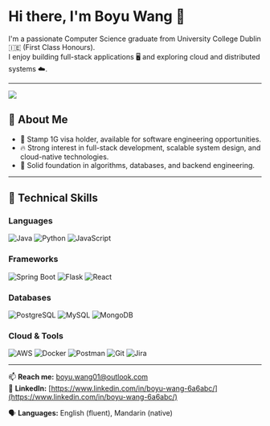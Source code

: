 # Hi there, I'm Boyu Wang 👋

I'm a passionate Computer Science graduate from University College Dublin 🇮🇪 (First Class Honours).  
I enjoy building full-stack applications 🖥️ and exploring cloud and distributed systems ☁️.

---

![](https://komarev.com/ghpvc/?username=Skyeee3&label=Profile%20views&color=0e75b6&style=flat) 

## 🙋 About Me
- 💼 Stamp 1G visa holder, available for software engineering opportunities.
- 🔥 Strong interest in full-stack development, scalable system design, and cloud-native technologies.
- 🧠 Solid foundation in algorithms, databases, and backend engineering.

---

## 🚀 Technical Skills

### Languages
<p>
  <img src="https://img.shields.io/badge/Java-007396?style=flat&logo=java&logoColor=white" alt="Java"/>
  <img src="https://img.shields.io/badge/Python-3776AB?style=flat&logo=python&logoColor=white" alt="Python"/>
  <img src="https://img.shields.io/badge/JavaScript-F7DF1E?style=flat&logo=javascript&logoColor=black" alt="JavaScript"/>
</p>

### Frameworks
<p>
  <img src="https://img.shields.io/badge/Spring%20Boot-6DB33F?style=flat&logo=springboot&logoColor=white" alt="Spring Boot"/>
  <img src="https://img.shields.io/badge/Flask-000000?style=flat&logo=flask&logoColor=white" alt="Flask"/>
  <img src="https://img.shields.io/badge/React-61DAFB?style=flat&logo=react&logoColor=black" alt="React"/>
</p>

### Databases
<p>
  <img src="https://img.shields.io/badge/PostgreSQL-336791?style=flat&logo=postgresql&logoColor=white" alt="PostgreSQL"/>
  <img src="https://img.shields.io/badge/MySQL-4479A1?style=flat&logo=mysql&logoColor=white" alt="MySQL"/>
  <img src="https://img.shields.io/badge/MongoDB-47A248?style=flat&logo=mongodb&logoColor=white" alt="MongoDB"/>
</p>

### Cloud & Tools
<p>
  <img src="https://img.shields.io/badge/AWS-232F3E?style=flat&logo=amazonaws&logoColor=white" alt="AWS"/>
  <img src="https://img.shields.io/badge/Docker-2496ED?style=flat&logo=docker&logoColor=white" alt="Docker"/>
  <img src="https://img.shields.io/badge/Postman-FF6C37?style=flat&logo=postman&logoColor=white" alt="Postman"/>
  <img src="https://img.shields.io/badge/Git-F05032?style=flat&logo=git&logoColor=white" alt="Git"/>
  <img src="https://img.shields.io/badge/Jira-0052CC?style=flat&logo=jira&logoColor=white" alt="Jira"/>
</p>

---

📫 **Reach me:** [boyu.wang01@outlook.com](mailto:boyu.wang01@outlook.com)  
🔗 **LinkedIn:** [https://www.linkedin.com/in/boyu-wang-6a6abc/](https://www.linkedin.com/in/boyu-wang-6a6abc/)

🗣️ **Languages:** English (fluent), Mandarin (native)

